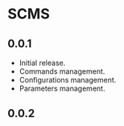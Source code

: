 # SCMS

## 0.0.1

- Initial release.
- Commands management.
- Configurations management.
- Parameters management.

## 0.0.2

